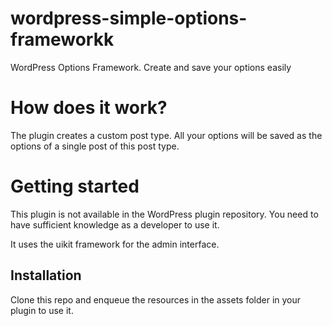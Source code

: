 # wordpress-simple-options-frameworkk
WordPress Options Framework. Create and save your options easily

# How does it work?

The plugin creates a custom post type. All your options will be saved
as the options of a single post of this post type.


# Getting started

This plugin is not available in the WordPress plugin repository. You need to
have sufficient knowledge as a developer to use it.

It uses the uikit framework for the admin interface.

## Installation

Clone this repo and enqueue the resources in the assets folder in your plugin to use it.